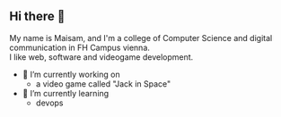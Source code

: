 ## Hi there 👋
My name is Maisam, and I'm a college of Computer Science and digital communication in FH Campus vienna. 
<br>I like web, software and videogame development.
- 🔭 I’m currently working on
  - a video game called "Jack in Space"
- 🌱 I’m currently learning
  - devops
<!--
**maisam-mi/maisam-mi** is a ✨ _special_ ✨ repository because its `README.md` (this file) appears on your GitHub profile.

Here are some ideas to get you started:
- 👯 I’m looking to collaborate on ...
- 🤔 I’m looking for help with ...
- 💬 Ask me about ...
- 📫 How to reach me: ...
- 😄 Pronouns: ...
- ⚡ Fun fact: ...
-->
